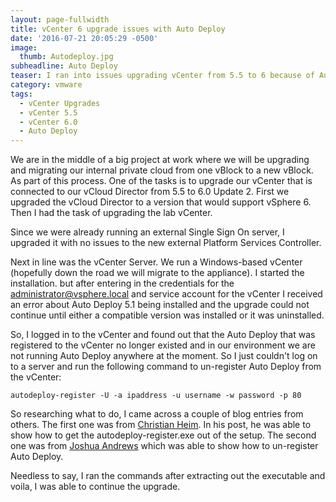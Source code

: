 ```yaml
---
layout: page-fullwidth
title: vCenter 6 upgrade issues with Auto Deploy
date: '2016-07-21 20:05:29 -0500'
image:
  thumb: Autodeploy.jpg
subheadline: Auto Deploy
teaser: I ran into issues upgrading vCenter from 5.5 to 6 because of Auto Deploy. Here is how I fixed it....
category: vmware
tags:
  - vCenter Upgrades
  - vCenter 5.5
  - vCenter 6.0
  - Auto Deploy
---
```


We are in the middle of a big project at work where we will be upgrading and migrating our internal private cloud from one vBlock to a new vBlock. As part of this process. One of the tasks is to upgrade our vCenter that is connected to our vCloud Director from 5.5 to 6.0 Update 2\. First we upgraded the vCloud Director to a version that would support vSphere 6\. Then I had the task of upgrading the lab vCenter.

Since we were already running an external Single Sign On server, I upgraded it with no issues to the new external Platform Services Controller.

Next in line was the vCenter Server. We run a Windows-based vCenter (hopefully down the road we will migrate to the appliance). I started the installation. but after entering in the credentials for the administrator@vsphere.local and service account for the vCenter I received an error about Auto Deploy 5.1 being installed and the upgrade could not continue until either a compatible version was installed or it was uninstalled.

So, I logged in to the vCenter and found out that the Auto Deploy that was registered to the vCenter no longer existed and in our environment we are not running Auto Deploy anywhere at the moment. So I just couldn't log on to a server and run the following command to un-register Auto Deploy from the vCenter:

```
autodeploy-register -U -a ipaddress -u username -w password -p 80
```

So researching what to do, I came across a couple of blog entries from others. The first one was from [Christian Heim](http://christian.weblog.heimdaheim.de/2012/02/04/vmware-auto-deploy-already-registered-ruleengine/). In his post, he was able to show how to get the autodeploy-register.exe out of the setup. The second one was from [Joshua Andrews](http://sostechblog.com/2012/05/31/un-auto-deployed-ed/) which was able to show how to un-register Auto Deploy.

Needless to say, I ran the commands after extracting out the executable and voila, I was able to continue the upgrade.
